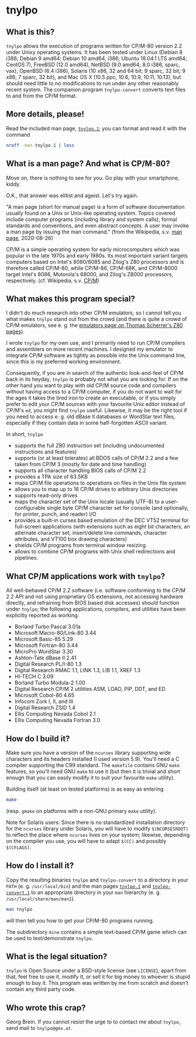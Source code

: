 # tnylpo
## What is this?
`tnylpo` allows the execution of programs written for CP/M-80
version 2.2 under Unixy operating systems. It has been tested
under Linux (Debian 8 i386; Debian 9 amd64; Debian 10 amd64, i386;
Ubuntu 18.04.1 LTS amd64; CentOS 7),
FreeBSD (12.0 amd64), NetBSD (9.0 amd64; 8.0 i386, sparc, vax),
OpenBSD (6.4 i386),
Solaris (10 x86, 32 and 64 bit; 9 sparc, 32 bit; 9 x86; 7 sparc, 32 bit),
and Mac OS X (10.5 ppc, 10.6, 10.9, 10.11, 10.13),
but should need little to no modifications to run under any other
reasonably recent system. The companion program `tnylpo-convert`
converts text files to and from the CP/M format.
## More details, please!
Read the included man page,
[`tnylpo.1`](https://gitlab.com/gbrein/tnylpo/wikis/tnylpo.1);
you can format and read
it with the command
```sh
nroff -man tnylpo.1 | less
```
## What is a man page? And what is CP/M-80?
Move on, there is nothing to see for you. Go play with your
smartphone, kiddy.

O.K., that answer was elitist and ageist. Let's try again.

"A man page (short for manual page) is a form of software documentation
usually found on a Unix or Unix-like operating system. Topics covered
include computer programs (including library and system calls), formal
standards and conventions, and even abstract concepts. A user may invoke
a man page by issuing the man command." (from the Wikipedia, s.v.
[man page](http://en.wikipedia.org/wiki/Man_page), 2020-08-26)

CP/M is a simple operating system for early microcomputers which was
popular in the late 1970s and early 1980s. Its most important variant
targets computers based on Intel's 8080/8085 and Zilog's Z80 processors
and is therefore called CP/M-80, while CP/M-86, CP/M-68K, and CP/M-8000
target Intel's 8086, Motorola's 68000, and Zilog's Z8000 processors,
respectively. (cf. Wikipedia, s.v. [CP/M](http://en.wikipedia.org/wiki/CP/M))
## What makes this program special?
I didn't do much research into other CP/M emulators, so I cannot tell you
what makes `tnylpo` stand out from the crowd (and there is quite a crowd of
CP/M emulators, see e. g. the [emulators page on Thomas Scherrer's Z80
pages](http://www.z80.info/z80emu.htm)).

I wrote `tnylpo` for my own use, and I primarily need to run CP/M compilers
and assemblers on more recent machines. I designed my emulator to integrate
CP/M software as tightly as possible into the Unix command line, since this
is my preferred working environment.

Consequently, if you are in search of the authentic look-and-feel of
CP/M back in its heyday, `tnylpo` is probably not what you are
looking for. If on the other hand you want to play with old CP/M source
code and compilers without having access to a CP/M computer, if you do not
want to wait for the ages it takes the tired iron to create an executable,
or if you simply prefer to edit your CP/M sources with your favourite
Unix editor instead of CP/M's `ed`,
you might find `tnylpo` useful. Likewise, it may be the right tool if
you need to access e. g. old dBase II databases or WordStar text files,
especially if they contain data in some half-forgotten ASCII variant.

In short, `tnylpo`
* supports the full Z80 instruction set (including undocumented
instructions and features)
* supports (or at least tolerates) all BDOS calls of CP/M 2.2 and a few
taken from CP/M 3 (mostly for date and time handling)
* supports all character handling BIOS calls of CP/M 2.2
* provides a TPA size of 63.5KB
* maps CP/M file operations to operations on files in the Unix file
system
* allows you to map up to 16 CP/M drives to arbitrary Unix directories
* supports read-only drives
* maps the character set of the Unix locale (usually UTF-8) to
a user-configurable single byte CP/M character set for console (and
optionally, for printer, punch, and reader) I/O
* provides a built-in curses based emulation of the DEC VT52
terminal for full-screen applications (with extensions such as
eight bit characters, an alternate character set, insert/delete line
commands, character attributes, and VT100 box drawing characters)
* shields CP/M programs from terminal window resizing
* allows to combine CP/M programs with Unix shell redirections and pipelines.
## What CP/M applications work with `tnylpo`?
All well-behaved CP/M 2.2 software (i.e. software conforming to the CP/M 2.2
API and not using proprietary OS extensions, not accessing hardware directly,
and refraining from BIOS based disk accesses) should function under `tnylpo`;
the following applications, compilers, and utilities have been explicitly
reported as working:
* Borland Turbo Pascal 3.01a
* Microsoft Macro-80/Link-80 3.44
* Microsoft Basic-85 5.29
* Microsoft Fortran-80 3.44
* MicroPro WordStar 3.30
* Ashton-Tate dBase II 2.41
* Digital Research PL/I-80 1.3
* Digital Research RMAC 1.1, LINK 1.3, LIB 1.1, XREF 1.3
* HI-TECH C 3.09
* Borland Turbo Modula-2 1.00
* Digital Research CP/M 2 utilities ASM, LOAD, PIP, DDT, and ED
* Microsoft Cobol-80 4.65
* Infocom Zork I, II, and III
* Digital Research ZSID 1.4
* Ellis Computing Nevada Cobol 2.1
* Ellis Computing Nevada Fortran 3.0
## How do I build it?
Make sure you have a version of the `ncurses` library supporting
wide characters and its headers installed
(I used version 5.9). You'll need a C compiler
supporting the C99
standard. The `makefile` contains GNU `make` features, so you'll
need GNU `make` to use it (but then it is trivial and short enough that you
can easily modify it to suit your favourite `make` utility).

Building itself (at least on tested platforms) is as easy as entering
```sh
make
```
(resp. `gmake` on platforms with a non-GNU primary `make` utility).

Note for Solaris users: Since there is no standardized installation directory
for the `ncurses` library under Solaris, you will have to modify
`$(NCURSESROOT)` to reflect the place where `ncurses` lives
on your system; likewise, depending on the compiler you use, you will
have to adapt `$(CC)` and possibly `$(CFLAGS)`.

## How do I install it?
Copy the resulting binaries `tnylpo` and `tnylpo-convert` to a
directory in your `PATH`
(e. g. `/usr/local/bin`) and the man pages
[`tnylpo.1`](https://gitlab.com/gbrein/tnylpo/wikis/tnylpo.1) and
[`tnylpo-convert.1`](https://gitlab.com/gbrein/tnylpo/wikis/tnylpo-convert.1) to
an appropriate directory in your `man` hierarchy (e. g.
`/usr/local/share/man/man1`).
```sh
man tnylpo
```
will then tell you how to get your CP/M-80 programs running.

The subdirectory `mine` contains a simple text-based CP/M game which
can be used to test/demonstrate `tnylpo`.
## What is the legal situation?
`tnylpo` is Open Source under a BSD-style license (see `LICENSE`);
apart from that, feel free to use it, modify it, or sell it for big
money to whoever is stupid enough to buy it. This program was written
by me from scratch and doesn't contain any third party code.
## Who wrote this crap?
Georg Brein. If you cannot resist the urge to to contact me
about `tnylpo`, send mail to `tnylpo@gmx.at`.
